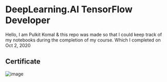 # DeepLearning.AI TensorFlow Developer

Hello, I am Pulkit Komal & this repo was made so that I could keep track of my notebooks during the completion of my course. Which I completed on Oct 2, 2020

## Certificate
![image](https://drive.google.com/uc?export=view&id=1zY-qTyDgv-FaPZDPqPXD4y1GadHOmSE2)
